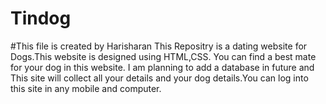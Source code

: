 # Tindog
#This file is created by Harisharan
This Repositry is a dating website for Dogs.This website is designed using HTML,CSS. You can find a best mate for your dog in this website. I am planning to add a database in future and This site will collect all your details and your dog details.You can log into this site in any mobile and computer.
